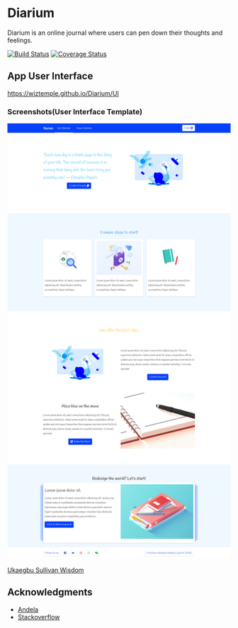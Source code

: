 # Diarium
Diarium is an online journal where users can pen down their thoughts and feelings.

[![Build Status](https://travis-ci.org/wiztemple/Diarium.svg?branch=develop)](https://travis-ci.org/wiztemple/Diarium)
[![Coverage Status](https://coveralls.io/repos/github/wiztemple/Diarium/badge.svg?branch=develop)](https://coveralls.io/github/wiztemple/Diarium?branch=develop)
## App User Interface
 https://wiztemple.github.io/Diarium/UI

 ### Screenshots(User Interface Template)

![alt](./screenshots/landing.png)

[Ukaegbu Sullivan Wisdom](http://github.com/wiztemple)

## Acknowledgments

- [Andela](http://andela.com)
- [Stackoverflow](stackoverflow.com)
